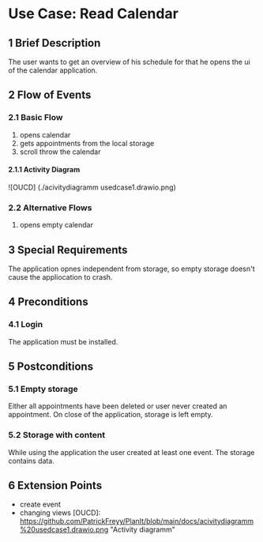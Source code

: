 # Use Case: Read Calendar
## 1 Brief Description

The user wants to get an overview of his schedule for that he opens the ui of the calendar application.

## 2 Flow of Events

### 2.1 Basic Flow

  1. opens calendar
  2. gets appointments from the local storage
  3. scroll throw the calendar

#### 2.1.1 Activity Diagram

![OUCD] (./acivitydiagramm usedcase1.drawio.png)

### 2.2 Alternative Flows
  1. opens empty calendar


## 3 Special Requirements

The application opnes independent from storage, so empty storage doesn't cause the appliocation to crash.

## 4 Preconditions

### 4.1 Login

The application must be installed.

## 5 Postconditions

### 5.1 Empty storage

Either all appointments have been deleted or user never created an appointment. On close of the application, storage is left empty.

### 5.2 Storage with content

While using the application the user created at least one event. The storage contains data.

## 6 Extension Points

* create event
* changing views
[OUCD]: https://github.com/PatrickFreyy/PlanIt/blob/main/docs/acivitydiagramm%20usedcase1.drawio.png "Activity diagramm"
